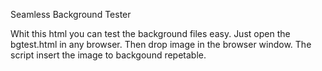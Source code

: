 Seamless Background Tester

Whit this html you can test the background files easy. Just open the bgtest.html in any browser. Then drop image in the browser window. The script insert the image to backgound repetable.
